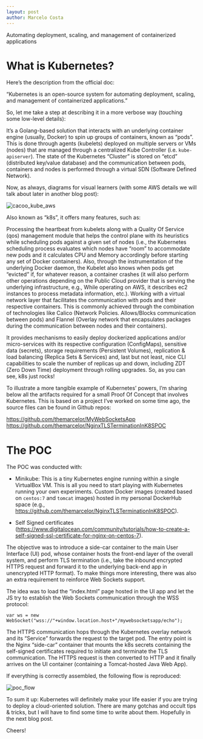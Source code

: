 ```yaml
---
layout: post
author: Marcelo Costa
---
```

Automating deployment, scaling, and management of containerized applications

# What is Kubernetes?

Here’s the description from the official doc:

“Kubernetes is an open-source system for automating deployment, scaling, and management of containerized applications.”

So, let me take a step at describing it in a more verbose way (touching some low-level details):

It’s a Golang-based solution that interacts with an underlying container engine (usually, Docker) to spin up groups of containers, known as “pods”. This is done through agents (kubelets) deployed on multiple servers or VMs (nodes) that are managed through a centralized Kube Controller (i.e. `​kube-apiserver`). The state of the Kubernetes “Cluster” is stored on “etcd” (distributed key/value database) and the communication between pods, containers and nodes is performed through a virtual SDN (Software Defined Network).

Now, as always, diagrams for visual learners (with some AWS details we will talk about later in another blog post):

![cacoo_kube_aws](https://themarcelor.github.com/blog/assets/img/cacoo_kube_aws.jpg)

Also known as “k8s”, it offers many features, such as:

Processing the heartbeat from kubelets along with a Quality Of Service (qos) management module that helps the control plane with its heuristics while scheduling pods against a given set of nodes (i.e., the Kubernetes scheduling process evaluates which nodes have “room” to accommodate new pods and it calculates CPU and Memory accordingly before starting any set of Docker containers). Also, through the instrumentation of the underlying Docker daemon, the Kubelet also knows when pods get “evicted” if, for whatever reason, a container crashes (it will also perform other operations depending on the Public Cloud provider that is serving the underlying infrastructure, e.g., While operating on AWS, it describes ec2 instances to process metadata information, etc.).
Working with a virtual network layer that facilitates the communication with pods and their respective containers. This is commonly achieved through the combination of technologies like Calico (Network Policies. Allows/Blocks communication between pods) and Flannel (Overlay network that encapsulates packages during the communication between nodes and their containers).

It provides mechanisms to easily deploy dockerized applications and/or micro-services with its respective configuration (ConfigMaps), sensitive data (secrets), storage requirements (Persistent Volumes), replication & load balancing (Replica Sets & Services) and, last but not least, nice CLI capabilities to scale the number of replicas up and down, including ZDT (Zero Down Time) deployment through rolling upgrades.
So, as you can see, k8s just rocks!

To illustrate a more tangible example of Kubernetes’ powers, I’m sharing below all the artifacts required for a small Proof Of Concept that involves Kubernetes. This is based on a project I’ve worked on some time ago, the source files can be found in Github repos:

https://github.com/themarcelor/MyWebSocketsApp
https://github.com/themarcelor/NginxTLSTerminationInK8SPOC

# The POC

The POC was conducted with:

- Minikube: This is a tiny Kubernetes engine running within a single VirtualBox VM. This is all you need to start playing with Kubernetes running your own experiments.
Custom Docker images (created based on `centos:7` and `tomcat` images) hosted in my personal DockerHub space (e.g., https://github.com/themarcelor/NginxTLSTerminationInK8SPOC).

- Self Signed certificates (https://www.digitalocean.com/community/tutorials/how-to-create-a-self-signed-ssl-certificate-for-nginx-on-centos-7).

The objective was to introduce a side-car container to the main User Interface (UI) pod, whose container hosts the front-end layer of the overall system, and perform TLS termination (i.e., take the inbound encrypted HTTPS request and forward it to the underlying back-end app in unencrypted HTTP format). To make things more interesting, there was also an extra requirement to reinforce Web Sockets support.

The idea was to load the “index.html” page hosted in the UI app and let the JS try to establish the Web Sockets communication through the WSS protocol:

```
var ws = new WebSocket("wss://"+window.location.host+"/mywebsocketsapp/echo");
```

The HTTPS communication hops through the Kubernetes overlay network and its “Service” forwards the request to the target pod. The entry point is the Nginx “side-car” container that mounts the k8s secrets containing the self-signed certificates required to initiate and terminate the TLS communication. The HTTPS request is then converted to HTTP and it finally arrives on the UI container (containing a Tomcat-hosted Java Web App).

If everything is correctly assembled, the following flow is reproduced:

![poc_flow](https://themarcelor.github.com/blog/assets/img/poc_flow.png)

To sum it up: Kubernetes will definitely make your life easier if you are trying to deploy a cloud-oriented solution. There are many gotchas and occult tips & tricks, but I will have to find some time to write about them. Hopefully in the next blog post.

Cheers!
